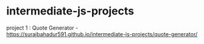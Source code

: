 # intermediate-js-projects

project 1 : Quote Generator  -  https://surajbahadur591.github.io/intermediate-js-projects/quote-generator/
